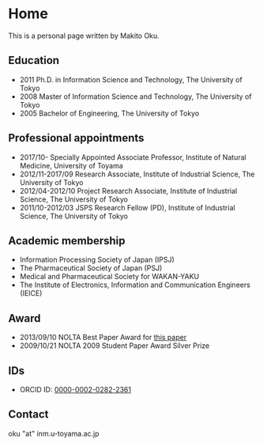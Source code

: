 Home
=====

This is a personal page written by Makito Oku.


Education
---------

* 2011 Ph.D. in Information Science and Technology, The University of Tokyo
* 2008 Master of Information Science and Technology, The University of Tokyo
* 2005 Bachelor of Engineering, The University of Tokyo

Professional appointments
-------------------------

* 2017/10- Specially Appointed Associate Professor, Institute of Natural Medicine, University of Toyama
* 2012/11-2017/09 Research Associate, Institute of Industrial Science, The University of Tokyo
* 2012/04-2012/10 Project Research Associate, Institute of Industrial Science, The University of Tokyo
* 2011/10-2012/03 JSPS Research Fellow (PD), Institute of Industrial Science, The University of Tokyo

Academic membership
-------------------

* Information Processing Society of Japan (IPSJ)
* The Pharmaceutical Society of Japan (PSJ)
* Medical and Pharmaceutical Society for WAKAN-YAKU
* The Institute of Electronics, Information and Communication Engineers (IEICE)

Award
-----

* 2013/09/10 NOLTA Best Paper Award for [this paper](http://dx.doi.org/10.1587/nolta.2.508)
* 2009/10/21 NOLTA 2009 Student Paper Award Silver Prize

IDs
---

* ORCID ID: [0000-0002-0282-2361](https://orcid.org/0000-0002-0282-2361)

Contact
-------

oku "at" inm.u-toyama.ac.jp

